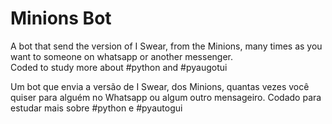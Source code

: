 # Minions Bot
A bot that send the version of I Swear, from the Minions, many times as you want to someone on whatsapp or another messenger.	
Coded to study more about #python and #pyaugotui
	
Um bot que envia a versão de I Swear, dos Minions, quantas vezes você quiser para alguém no Whatsapp ou algum outro mensageiro.
Codado para estudar mais sobre #python e #pyautogui
